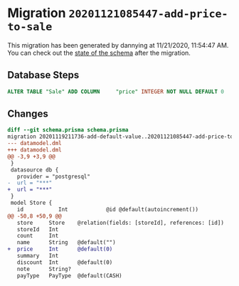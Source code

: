 # Migration `20201121085447-add-price-to-sale`

This migration has been generated by dannying at 11/21/2020, 11:54:47 AM.
You can check out the [state of the schema](./schema.prisma) after the migration.

## Database Steps

```sql
ALTER TABLE "Sale" ADD COLUMN     "price" INTEGER NOT NULL DEFAULT 0
```

## Changes

```diff
diff --git schema.prisma schema.prisma
migration 20201119211736-add-default-value..20201121085447-add-price-to-sale
--- datamodel.dml
+++ datamodel.dml
@@ -3,9 +3,9 @@
 }
 datasource db {
   provider = "postgresql"
-  url = "***"
+  url = "***"
 }
 model Store {
   id           Int            @id @default(autoincrement())
@@ -50,8 +50,9 @@
   store     Store    @relation(fields: [storeId], references: [id])
   storeId   Int
   count     Int
   name      String   @default("")
+  price     Int      @default(0)
   summary   Int
   discount  Int      @default(0)
   note      String?
   payType   PayType  @default(CASH)
```


